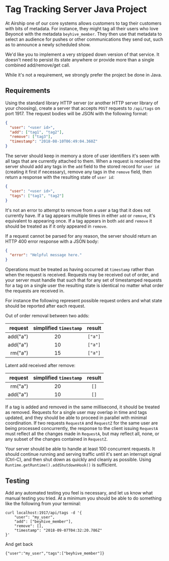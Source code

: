 Tag Tracking Server Java Project
================================

At Airship one of our core systems allows customers to tag their customers with bits of metadata. For instance, they might tag all their users who love Beyoncé with the metadata  `beyhive_member`. They then use that metadata to select an audience for pushes or other communications they send out, such as to announce a newly scheduled show.

We'd like you to implement a very stripped down version of that service. It doesn't need to persist its state anywhere or provide more than a single combined add/remove/get call.

While it's not a requirement, we strongly prefer the project be done in Java.


Requirements
------------

Using the standard library HTTP server (or another HTTP server library of your choosing), create a server that accepts `POST` requests to `/api/tags` on port 1917. The request bodies will be JSON with the following format:

```json
{
  "user": "<user id>",
  "add": ["tag1", "tag2"],
  "remove": ["tag3"],
  "timestamp": "2018-08-10T06:49:04.360Z"
}
```

The server should keep in memory a store of user identifiers it's seen with all tags that are currently attached to them. When a request is received the server should add any tags in the `add` field to the stored record for `user id` (creating it first if necessary), remove any tags in the `remove` field, then return a response with the resulting state of `user id`:

```json
{
  "user": "<user id>",
  "tags": ["tag1", "tag2"]
}
```  

It's not an error to attempt to remove from a user a tag that it does not currently have. If a tag  appears multiple times in either `add` or `remove`, it's equivalent to appearing once. If a tag appears in both `add` and `remove` it should be treated as if it only appeared in `remove`.

If a request cannot be parsed for any reason, the server should return an HTTP 400 error response with a JSON body:

```json
{
  "error": "Helpful message here."
}
```

Operations must be treated as having occurred at `timestamp` rather than when the request is received. Requests may be received out of order, and your server must handle that such that for any set of timestamped requests for a tag on a single user the resulting state is identical no matter what order the requests are received in.

For instance the following represent possible request orders and what state should be reported after each request.

Out of order removal between two adds:

| request  | simplified `timestamp` | result  |
|---------:|:----------------------:|:-------:|
| add("a") | 20                     | `["a"]` |
| add("a") | 10                     | `["a"]` |
| rm("a")  | 15                     | `["a"]` |


Latent add received after remove:

| request  | simplified `timestamp` | result |
|---------:|:----------------------:|:------:|
| rm("a")  | 20                     | `[]`   |
| add("a") | 10                     | `[]`   |

If a tag is added and removed in the same millisecond, it should be treated as removed. Requests for a single user may overlap in time and tags updated, and they should be able to proceed in parallel with minimal coordination. If two requests `RequestA` and `RequestZ` for the same user are being processed concurrently, the response to the client issuing `RequestA` must reflect all the changes made in `RequestA`, but may reflect all,  none, or any subset of the changes contained in `RequestZ`.

Your server should be able to handle at least 100 concurrent requests. It should continue running and serving traffic until it's sent an interrupt signal (Ctrl-C), and then shut down as quickly and cleanly as possible. Using `Runtime.getRuntime().addShutdownHook()` is sufficient.


Testing
-------

Add any automated testing you feel is necessary, and let us know what manual testing you tried. At a minimum you should be able to do something like the following from your terminal:

```
curl localhost:1917/api/tags -d '{
	"user": "my_user",
	"add": ["beyhive_member"],
	"remove": [],
	"timestamp": "2018-09-07T04:32:20.786Z"
}'
```

And get back

```
{"user":"my_user","tags":["beyhive_member"]}
```
